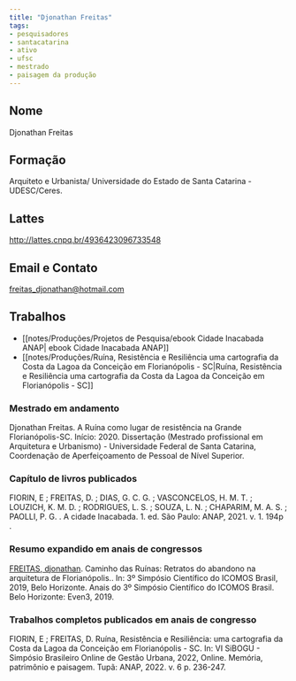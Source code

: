 ```yaml
---
title: "Djonathan Freitas"
tags: 
- pesquisadores
- santacatarina
- ativo
- ufsc
- mestrado
- paisagem da produção
---
```


## Nome
Djonathan Freitas

## Formação
Arquiteto e Urbanista/ Universidade do Estado de Santa Catarina - UDESC/Ceres.

## Lattes
http://lattes.cnpq.br/4936423096733548

## Email e Contato
[freitas_djonathan@hotmail.com](mailto:freitas_djonathan@hotmail.com)

## Trabalhos
- [[notes/Produções/Projetos de Pesquisa/ebook Cidade Inacabada ANAP| ebook Cidade Inacabada ANAP]]
- [[notes/Produções/Ruína, Resistência e Resiliência uma cartografia da Costa da Lagoa da Conceição em Florianópolis - SC|Ruína, Resistência e Resiliência uma cartografia da Costa da Lagoa da Conceição em Florianópolis - SC]]
 
### Mestrado em andamento 

Djonathan Freitas. A Ruína como lugar de resistência na Grande Florianópolis-SC. Início: 2020. Dissertação (Mestrado profissional em Arquitetura e Urbanismo) - Universidade Federal de Santa Catarina, Coordenação de Aperfeiçoamento de Pessoal de Nível Superior. 
 
### Capítulo de livros publicados

FIORIN, E ; FREITAS, D. ; DIAS, G. C. G. ; VASCONCELOS, H. M. T. ; LOUZICH, K. M. D. ; RODRIGUES, L. S. ; SOUZA, L. N. ; CHAPARIM, M. A. S. ; PAOLLI, P. G. . A cidade Inacabada. 1. ed. São Paulo: ANAP, 2021. v. 1. 194p .

### Resumo expandido em anais de congressos

[FREITAS, djonathan](http://lattes.cnpq.br/4936423096733548). Caminho das Ruínas: Retratos do abandono na arquitetura de Florianópolis.. In: 3º Simpósio Científico do ICOMOS Brasil, 2019, Belo Horizonte. Anais do 3º Simpósio Científico do ICOMOS Brasil. Belo Horizonte: Even3, 2019.

### Trabalhos completos publicados em anais de congresso
FIORIN, E ; FREITAS, D. Ruína, Resistência e Resiliência: uma cartografia da Costa da Lagoa da Conceição em Florianópolis - SC. In: VI SiBOGU - Simpósio Brasileiro Online de Gestão Urbana, 2022, Online. Memória, patrimônio e paisagem. Tupã: ANAP, 2022. v. 6 p. 236-247.
